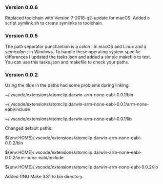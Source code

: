 ### Version 0.0.6
Replaced toolchain with Version 7-2018-q2-update for macOS.
Added a script symlink.sh to create symlinks to toolchain.

### Version 0.0.5
The path separator punctiantion is a *colon :* in macOS and Linux and a 
*semicolon ;* in Windows. To handle these operating system specific differences 
I updated the tasks.json and added a simple makefile to test. You can use this 
tasks.json and makefile to check your paths. 

### Version 0.0.2
Using the tilde in the paths had some problems during linking:

~/.vscode/extensions/atomclip.darwin-arm-none-eabi-0.0.1/bin

~/.vscode/extensions/atomclip.darwin-arm-none-eabi-0.0.1/arm-none-eabi/include

~/.vscode/extensions/atomclip.darwin-arm-none-eabi-0.0.1/lib

Changed default paths:

${env:HOME}/.vscode/extensions/atomclip.darwin-arm-none-eabi-0.0.2/bin

${env:HOME}/.vscode/extensions/atomclip.darwin-arm-none-eabi-0.0.2/arm-none-eabi/include

${env:HOME}/.vscode/extensions/atomclip.darwin-arm-none-eabi-0.0.2/lib

Added GNU Make 3.81 to bin directory.
